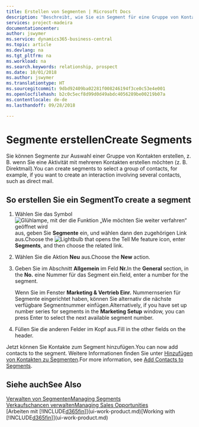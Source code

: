 ```yaml
---
title: Erstellen von Segmenten | Microsoft Docs
description: "Beschreibt, wie Sie ein Segment für eine Gruppe von Kontakten in Business Central erstellen, beispielsweise um mehrere Kontakte mit einer Direktsendung anzusprechen."
services: project-madeira
documentationcenter: 
author: jswymer
ms.service: dynamics365-business-central
ms.topic: article
ms.devlang: na
ms.tgt_pltfrm: na
ms.workload: na
ms.search.keywords: relationship, prospect
ms.date: 10/01/2018
ms.author: jswymer
ms.translationtype: HT
ms.sourcegitcommit: 9dbd92409ba02281f008246194f3ce0c53e4e001
ms.openlocfilehash: b2c0c5ecf8d99d0d49abdc4056289be00219b07a
ms.contentlocale: de-de
ms.lasthandoff: 09/28/2018

---
```

# <a name="create-segments"></a><span data-ttu-id="f4274-103">Segmente erstellen</span><span class="sxs-lookup"><span data-stu-id="f4274-103">Create Segments</span></span>
<span data-ttu-id="f4274-104">Sie können Segmente zur Auswahl einer Gruppe von Kontakten erstellen, z. B. wenn Sie eine Aktivität mit mehreren Kontakten erstellen möchten (z. B. Direktmail).</span><span class="sxs-lookup"><span data-stu-id="f4274-104">You can create segments to select a group of contacts, for example, if you want to create an interaction involving several contacts, such as direct mail.</span></span>

## <a name="to-create-a-segment"></a><span data-ttu-id="f4274-105">So erstellen Sie ein Segment</span><span class="sxs-lookup"><span data-stu-id="f4274-105">To create a segment</span></span>
1. <span data-ttu-id="f4274-106">Wählen Sie das Symbol ![Glühlampe, mit der die Funktion „Wie möchten Sie weiter verfahren“ geöffnet wird](media/ui-search/search_small.png "Wie möchten Sie weiter verfahren?") aus, geben Sie **Segmente** ein, und wählen dann den zugehörigen Link aus.</span><span class="sxs-lookup"><span data-stu-id="f4274-106">Choose the ![Lightbulb that opens the Tell Me feature](media/ui-search/search_small.png "Tell me what you want to do") icon, enter **Segments**, and then choose the related link.</span></span>
2. <span data-ttu-id="f4274-107">Wählen Sie die Aktion **Neu** aus.</span><span class="sxs-lookup"><span data-stu-id="f4274-107">Choose the **New** action.</span></span>
3. <span data-ttu-id="f4274-108">Geben Sie im Abschnitt **Allgemein** im Feld **Nr.**</span><span class="sxs-lookup"><span data-stu-id="f4274-108">In the **General** section, in the **No.**</span></span> <span data-ttu-id="f4274-109">eine Nummer für das Segment ein.</span><span class="sxs-lookup"><span data-stu-id="f4274-109">field, enter a number for the segment.</span></span>

    <span data-ttu-id="f4274-110">Wenn Sie im Fenster **Marketing & Vertrieb Einr.** Nummernserien für Segmente eingerichtet haben, können Sie alternativ die nächste verfügbare Segmentnummer einfügen.</span><span class="sxs-lookup"><span data-stu-id="f4274-110">Alternatively, if you have set up number series for segments in the **Marketing Setup** window, you can press Enter to select the next available segment number.</span></span>
4. <span data-ttu-id="f4274-111">Füllen Sie die anderen Felder im Kopf aus.</span><span class="sxs-lookup"><span data-stu-id="f4274-111">Fill in the other fields on the header.</span></span>

<span data-ttu-id="f4274-112">Jetzt können Sie Kontakte zum Segment hinzufügen.</span><span class="sxs-lookup"><span data-stu-id="f4274-112">You can now add contacts to the segment.</span></span> <span data-ttu-id="f4274-113">Weitere Informationen finden Sie unter [Hinzufügen von Kontakten zu Segmenten](marketing-add-contact-segment.md).</span><span class="sxs-lookup"><span data-stu-id="f4274-113">For more information, see [Add Contacts to Segments](marketing-add-contact-segment.md).</span></span>

## <a name="see-also"></a><span data-ttu-id="f4274-114">Siehe auch</span><span class="sxs-lookup"><span data-stu-id="f4274-114">See Also</span></span>
[<span data-ttu-id="f4274-115">Verwalten von Segmenten</span><span class="sxs-lookup"><span data-stu-id="f4274-115">Managing Segments</span></span>](marketing-segments.md)  
[<span data-ttu-id="f4274-116">Verkaufschancen verwalten</span><span class="sxs-lookup"><span data-stu-id="f4274-116">Managing Sales Opportunities</span></span>](marketing-manage-sales-opportunities.md)  
<span data-ttu-id="f4274-117">[Arbeiten mit [!INCLUDE[d365fin](includes/d365fin_md.md)]](ui-work-product.md)</span><span class="sxs-lookup"><span data-stu-id="f4274-117">[Working with [!INCLUDE[d365fin](includes/d365fin_md.md)]](ui-work-product.md)</span></span>  

